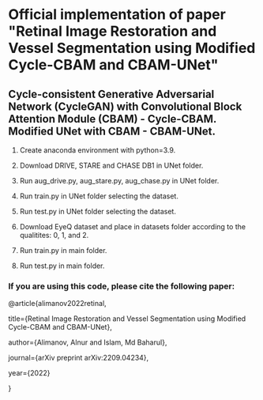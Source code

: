 # Official implementation of paper "Retinal Image Restoration and Vessel Segmentation using Modified Cycle-CBAM and CBAM-UNet"
## Cycle-consistent Generative Adversarial Network (CycleGAN) with Convolutional Block Attention Module (CBAM) - Cycle-CBAM. Modified UNet with CBAM - CBAM-UNet.

1. Create anaconda environment with python=3.9.

2. Download DRIVE, STARE and CHASE DB1 in UNet folder.

3. Run aug_drive.py, aug_stare.py, aug_chase.py in UNet folder.

4. Run train.py in UNet folder selecting the dataset.

5. Run test.py in UNet folder selecting the dataset.

6. Download EyeQ dataset and place in datasets folder according to the qualitites: 0, 1, and 2.

7. Run train.py in main folder.

8. Run test.py in main folder.

### If you are using this code, please cite the following paper:

@article{alimanov2022retinal,

  title={Retinal Image Restoration and Vessel Segmentation using Modified Cycle-CBAM and CBAM-UNet},
  
  author={Alimanov, Alnur and Islam, Md Baharul},
  
  journal={arXiv preprint arXiv:2209.04234},
  
  year={2022}
  
}
